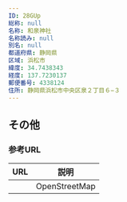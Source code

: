 ```yaml
---
ID: 28GUp
総称: null
名称: 和泉神社
名称読み: null
別名: null
都道府県: 静岡県
区域: 浜松市
緯度: 34.7438343
経度: 137.7230137
郵便番号: 4338124
住所: 静岡県浜松市中央区泉２丁目６−３
---
```


## その他

### 参考URL

| URL | 説明          |
| --- | ------------- |
|     | OpenStreetMap |
